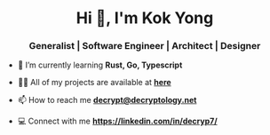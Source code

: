 <h1 align="center">Hi 👋, I'm Kok Yong</h1>
<h3 align="center">Generalist | Software Engineer | Architect | Designer</h3>

- 🌱 I’m currently learning **Rust, Go, Typescript**

- 👨‍💻 All of my projects are available at **[here](https://dev.decryptology.net/decryp7?tab=stars)**

- 📫 How to reach me **decrypt@decryptology.net**

- 💻 Connect with me **https://linkedin.com/in/decryp7/**
